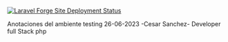 [![Laravel Forge Site Deployment Status](https://img.shields.io/endpoint?url=https%3A%2F%2Fforge.laravel.com%2Fsite-badges%2F664b513b-305d-4ed5-832d-faaa8550cd7a&style=plastic)](https://forge.laravel.com)


Anotaciones del ambiente testing 26-06-2023 -Cesar Sanchez- Developer full Stack php